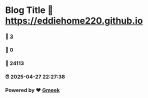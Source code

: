 # Blog Title :link: https://eddiehome220.github.io 
### :page_facing_up: [3](https://eddiehome220.github.io/tag.html) 
### :speech_balloon: 0 
### :hibiscus: 24113 
### :alarm_clock: 2025-04-27 22:27:38 
### Powered by :heart: [Gmeek](https://github.com/Meekdai/Gmeek)
